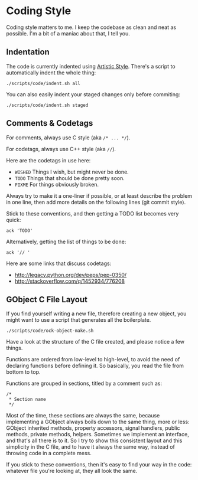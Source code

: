 Coding Style
============



Coding style matters to me. I keep the codebase as clean and neat as possible.
I'm a bit of a maniac about that, I tell you.



Indentation
-----------

The code is currently indented using [Artistic Style](http://astyle.sourceforge.net/).
There's a script to automatically indent the whole thing:

	./scripts/code/indent.sh all

You can also easily indent your staged changes only before commiting:

	./scripts/code/indent.sh staged



Comments & Codetags
-------------------

For comments, always use C style (aka `/* ... */`).

For codetags, always use C++ style (aka `//`).

Here are the codetags in use here:

- `WISHED` Things I wish, but might never be done.
- `TODO`   Things that should be done pretty soon.
- `FIXME`  For things obviously broken.

Always try to make it a one-liner if possible, or at least describe the problem
in one line, then add more details on the following lines (git commit style).

Stick to these conventions, and then getting a TODO list becomes very quick:

	ack 'TODO'

Alternatively, getting the list of things to be done:

	ack '// '
	
Here are some links that discuss codetags:

- <http://legacy.python.org/dev/peps/pep-0350/>
- <http://stackoverflow.com/q/1452934/776208>



GObject C File Layout
---------------------

If you find yourself writing a new file, therefore creating a new object, you
might want to use a script that generates all the boilerplate.

	./scripts/code/ock-object-make.sh

Have a look at the structure of the C file created, and please notice a few
things.

Functions are ordered from low-level to high-level, to avoid the need of
declaring functions before defining it. So basically, you read the file from
bottom to top.

Functions are grouped in sections, titled by a comment such as:

	/*
	 * Section name
	 */

Most of the time, these sections are always the same, because implementing a
GObject always boils down to the same thing, more or less: GObject inherited
methods, property accessors, signal handlers, public methods, private methods,
helpers. Sometimes we implement an interface, and that's all there is to it.
So I try to show this consistent layout and this simplicity in the C file, and
to have it always the same way, instead of throwing code in a complete mess.

If you stick to these conventions, then it's easy to find your way in the code:
whatever file you're looking at, they all look the same.
